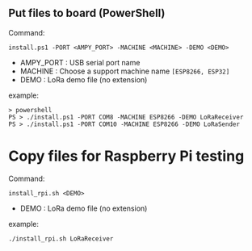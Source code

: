 
## Put files to board (PowerShell)
Command:
```
install.ps1 -PORT <AMPY_PORT> -MACHINE <MACHINE> -DEMO <DEMO>
```
- AMPY_PORT : USB serial port name
- MACHINE : Choose a support machine name `[ESP8266, ESP32]`
- DEMO : LoRa demo file (no extension)

example:
```
> powershell
PS > ./install.ps1 -PORT COM8 -MACHINE ESP8266 -DEMO LoRaReceiver
PS > ./install.ps1 -PORT COM10 -MACHINE ESP8266 -DEMO LoRaSender
```

# Copy files for Raspberry Pi testing
Command:
```
install_rpi.sh <DEMO>
```
- DEMO : LoRa demo file (no extension)

example:
```bash
./install_rpi.sh LoRaReceiver
```
